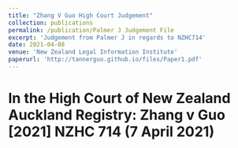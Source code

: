 ```yaml
---
title: "Zhang V Guo High Court Judgement"
collection: publications
permalink: /publication/Palmer J Judgement File
excerpt: 'Judgement from Palmer J in regards to NZHC714'
date: 2021-04-08
venue: 'New Zealand Legal Information Institute'
paperurl: 'http://tannerguo.github.io/files/Paper1.pdf'
---
```

<h1> In the High Court of New Zealand Auckland Registry: Zhang v Guo [2021] NZHC 714 (7 April 2021) </h1>
